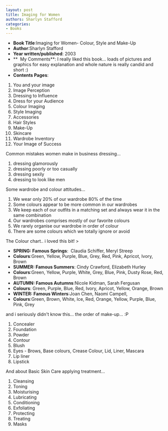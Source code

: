 ```yaml
---
layout: post
title: Imaging for Women
authors: Sharlyn Stafford
categories:
- Books
---
```


- **Book Title**:Imaging for Women- Colour, Style and Make-Up
- **Author**:Sharlyn Stafford
- **Year written/published**: 2003
- **  My Comments**: I really liked this book... loads of pictures and graphics for easy explanation and whole nature is really candid and short :)
- **Contents Pages**:

1. You and your image
2. Image Perception
3. Dressing to Influence
4. Dress for your Audience
5. Colour Imaging
6. Style Imaging
7. Accessories
8. Hair Styles
9. Make-Up
10. Skincare
11. Wardrobe Inventory
12. Your Image of Success

Common mistakes women make in business dressing...

1. dressing glamorously
2. dressing poorly or too casually
3. dressing sexily
4. dressing to look like men

Some wardrobe and colour attitudes...

1. We wear only 20% of our wardrobe 80% of the time
2. Some colours appear to be more common in our wardrobes
3. We keep each of our outfits in a matching set and always wear it in the same combination
4. Our wardrobes comprises mostly of our favorite colours
5. We rarely organise our wardrobe in order of colour
6. There are some colours which we totally ignore or avoid

The Colour chart.. i loved this bit! >

- **SPRING: Famous Springs**:  Claudia Schiffer, Meryl Streep
- **Colours**:Green, Yellow, Purple, Blue, Grey, Red, Pink, Apricot, Ivory, Brown
- **SUMMER: Famous Summers**: Cindy Crawford, Elizabeth Hurley
- **Colours**:Green, Yellow, Purple, White, Grey, Blue, Pink, Dusty Rose, Red, Brown
- **AUTUMN: Famous Autumns**:Nicole Kidman, Sarah Fergusan
- **Colours**: Green, Purple, Blue, Red, Ivory, Apricot, Yellow, Orange, Brown
- **WINTER: Famous Winters**:Joan Chen, Naomi Campell,
- **Colours**:Green, Brown, White, Ice, Red, Orange, Yellow, Purple, Blue, Pink, Grey

and i seriously didn't know this... the order of make-up... :P

1. Concealer
2. Foundation
3. Powder
4. Contour
5. Blush
6. Eyes - Brows, Base colours, Crease Colour, Lid, Liner, Mascara
7. Lip liner
8. Lipstick

And about Basic Skin Care applying treatment...

1. Cleansing
2. Toning
3. Moisturising
4. Lubricating
5. Conditioning
6. Exfoliating
7. Protecting
8. Treating
9. Masks
